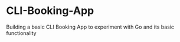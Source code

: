 # CLI-Booking-App
Building a basic CLI Booking App to experiment with Go and its basic functionality
